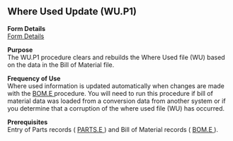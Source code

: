 ##  Where Used Update (WU.P1)

<PageHeader />

**Form Details**  
[ Form Details ](WU-P1-1/README.md)   

**Purpose**  
The WU.P1 procedure clears and rebuilds the Where Used file (WU) based on the
data in the Bill of Material file.

**Frequency of Use**  
Where used information is updated automatically when changes are made with the [ BOM.E ](../../../../rover/AP-OVERVIEW/AP-ENTRY/AP-E/AP-E-2/INV-CONTROL/INV-CONTROL-1/COST-P2/COST-P1/COST-E/BOM-E) procedure. You will need to run this procedure if bill of material data was loaded from a conversion data from another system or if you determine that a corruption of the where used file (WU) has occurred.

**Prerequisites**  
Entry of Parts records ( [ PARTS.E ](../../../../rover/AP-OVERVIEW/AP-ENTRY/ACCT-CONTROL/ACCT-CONTROL-1/ar-e/PARTS-E) ) and Bill of Material records ( [ BOM.E ](../../../../rover/AP-OVERVIEW/AP-ENTRY/AP-E/AP-E-2/INV-CONTROL/INV-CONTROL-1/COST-P2/COST-P1/COST-E/BOM-E) ). 

<badge text= "Version 8.10.57" vertical="middle" />

<PageFooter />